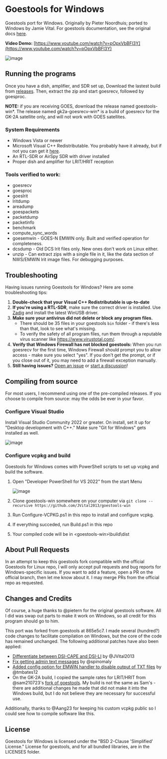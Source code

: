 # Goestools for Windows
Goestools port for Windows. Originally by Pieter Noordhuis; ported to Windows by Jamie Vital. For goestools documentation, see the original docs [here](https://pietern.github.io/goestools/commands.html).

**Video Demo:** [https://www.youtube.com/watch?v=pOpxVbBFl3Y](https://www.youtube.com/watch?v=pOpxVbBFl3Y)

![image](https://github.com/JVital2013/goestools-win/assets/24253715/6436a7ef-8612-4594-8d25-f391ec095517)

## Running the programs
Once you have a dish, amplifier, and SDR set up, Download the lastest build from [releases](https://github.com/JVital2013/goestools-win/releases). Then, extract the zip and start goesrecv, followed by goesproc.

**NOTE:** if you are receiving GOES, download the release named goestools-win\*. The release named gk2a-goesrecv-win\* is a build of goesrecv for the GK-2A satellite only, and will not work with GOES satellites.

### System Requirements
- Windows Vista or newer
- Microsoft Visual C++ Redistributable. You probably have it already, but if not you can get it [here](https://learn.microsoft.com/en-us/cpp/windows/latest-supported-vc-redist).
- An RTL-SDR or AirSpy SDR with driver installed
- Proper dish and amplifier for LRIT/HRIT reception

### Tools verified to work:
- goesrecv
- goesproc
- goeslrit
- lritdump
- areadump
- goespackets
- packetdump
- packetinfo
- benchmark
- compute_sync_words
- goesemwin - GOES-N EMWIN only. Built and verified operation for completeness.
- dcsdump - Old DCS lrit files only. New ones don't work on Linux either.
- unzip - Can extract zips with a single file in it, like the data section of NWS/EMWIN lrit image files. For debugging purposes.

## Troubleshooting
Having issues running Goestools for Windows? Here are some troubleshooting tips:
1. **Double-check that your Visual C++ Redistributable is up-to-date**
2. **If you're using a RTL-SDR**, make sure the correct driver is installed. Use [Zadig](https://zadig.akeo.ie/) and install the latest WinUSB driver.
3. **Make sure your antivirus did not delete or block any program files.**
    - There should be 35 files in your goestools `bin` folder - if there's less than that, look to see what's missing.
    - To verify the safety of all program files, run them through a reputable virus scanner like https://www.virustotal.com/.
4. **Verify that Windows Firewall has not blocked goestools:** When you run goesrecv for the first time, Windows Firewall should prompt you to allow access - make sure you select "yes". If you don't get the prompt, or if you close out of it, you may need to add a firewall exception manually.
5. **Still having issues?** [Open an issue](https://github.com/JVital2013/goestools-win/issues) or [start a discussion](https://github.com/JVital2013/goestools-win/discussions)!

## Compiling from source
For most users, I recommend using one of the pre-compiled releases. If you choose to compile from source: may the odds be ever in your favor.

### Configure Visual Studio
Install Visual Studio Community 2022 or greater. On install, set it up for "Desktop development with C++." Make sure "Git for Windows" gets installed as well.

![image](https://github.com/JVital2013/goestools-win/assets/24253715/396cc01e-f35d-46ca-b2b4-e240170068de)

### Configure vcpkg and build
Goestools for Windows comes with PowerShell scripts to set up vcpkg and build the software.

1. Open "Developer PowerShell for VS 2022" from the start Menu

    ![image](https://github.com/JVital2013/goestools-win/assets/24253715/ef7af001-c45e-4ee7-88e6-d9bb33d6a5fe)

2. Clone goestools-win somewhere on your computer via `git clone --recursive https://github.com/JVital2013/goestools-win`
3. Run Configure-VCPKG.ps1 in this repo to install and configure vcpkg.
4. If everything succeded, run Build.ps1 in this repo
5. Your compiled code will be in \<goestools-win\>\build\dist

## About Pull Requests
In an attempt to keep this goestools fork compatible with the official Goestools for Linux repo, I will only accept pull requests and bug reports for Windows-specific issues. If you want to add a feature, open a PR on the official branch, then let me know about it. I may merge PRs from the official repo as requested.

## Changes and Credits
Of course, a huge thanks to @pietern for the original goestools software. All I did was swap out parts to make it work on Windows, so all credit for this program should go to him.

This port was forked from goestools at 865e5c7. I made several (hundred?) code changes to facilitate compilation on Windows, but the core of the code has remained unchanged. The following additional patches have also been applied: 

- [Differentiate between DSI-CAPE and DSI-LI](https://github.com/pietern/goestools/pull/163) by @JVital2013
- [Fix getting admin text messages](https://github.com/pietern/goestools/pull/105) by @spinomaly
- [Added config option for EMWIN handler to disable output of TXT files](https://github.com/pietern/goestools/pull/79) by @tmbates12
- On the GK-2A build, I copied the sample rates for LRIT/HRIT from @sam210723's [fork of goestools](https://github.com/sam210723/goestools). My build is not the same as Sam's - there are additional changes he made that did not make it into the Windows build, but I do not believe they are necessary for successful use.

Additionally, thanks to @Aang23 for keeping his custom vcpkg public so I could see how to compile software like this.

## License
Goestools for Windows is licensed under the "BSD 2-Clause 'Simplified' License." License for goestools, and for all bundled libraries, are in the LICENSES folder.
